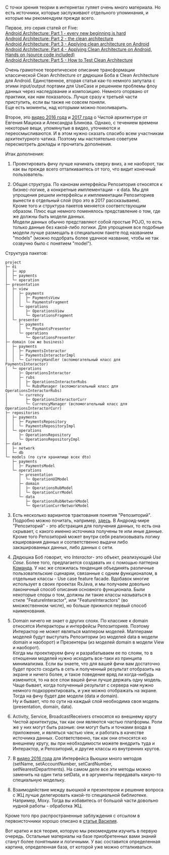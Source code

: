 С точки зрения теории в интернетах гуляет очень много материала. Но есть источники, которые заслуживают отдельного упоминания, и которые мы рекомендуем прежде всего.

Первое, это серия статей от Five: <br>
[Android Architecture: Part 1 -  every new beginning is hard](http://five.agency/android-architecture-part-1-every-new-beginning-is-hard/) <br>
[Android Architecture: Part 2 - the clean architecture](http://five.agency/android-architecture-part-2-clean-architecture/)<br>
[Android Architecture: Part 3 - Applying clean architecture on Android](http://five.agency/android-architecture-part-3-applying-clean-architecture-android/)<br>
[Android Architecture: Part 4 - Applying Clean Architecture on Android, Hands on (source code included)](http://five.agency/android-architecture-part-4-applying-clean-architecture-on-android-hands-on/)<br>
[Android Architecture: Part 5 - How to Test Clean Architecture](http://five.agency/android-architecture-part-5-how-to-test-clean-architecture/)<br>

Очень грамотное теоретическое описание трансформации классической Clean Architecture от дядюшки Боба в Clean Architecture для Android. 
Единственное, вторая статья как-то немного запутала с этими input/output портами для UseCase и решением проблемы флоу данных через наследование и композицию. Немного оторвано от практики, как нам показалось. Лучше сразу к третьей части приступить, если вы также не совсем поняли.<br>
Еще есть моменты, над которыми можно похоливарить.

Второе, это [видео 2016 года](https://www.youtube.com/watch?v=AlxMGxs2QnM&t=2509s&list=PLb1A91j1236pH1yoUvq5YDZUWAJz1T4DF&index=4) и [2017 года](https://www.youtube.com/watch?v=pmlGgIOlz9w&t=15114s) о Чистой архитектуре от Евгения Мацюка и Александра Блинова.
Однако, с течением времени некоторые вещи, упомянутые в видео, уточняются и переосмысливаются. И в этом нужно сказать спасибо всем участникам архитектурного чатика. Поэтому мы настоятельно советуем пересмотреть доклады и прочитать дополнения.<br>

Итак дополнения:

 1. Проектировать фичу лучше начинать сверху вниз, а не наоборот, так как вы прежде всего отталкиваетесь от того, что видит конечный пользователь.
 
2. Общая структура. По канонам интерфейсы Репозитория относятся к бизнес-логике, а конкретные имплементации - к data. Мы для упрощения решили интерфейсы и имплементации Репозиториев вынести в отдельный слой (про это в 2017 рассказываем). <br>
Кроме того и структура пакетов меняется соответствующим образом. Плюс еще немного поменялось представление о том, где же должны быть модели данных.<br>
Модели данных обычно представляют собой простые POJO, то есть только данные без какой-либо логики. Для упрощения все подобные модели лучше размещать в специальном пакете под названием "models" (можно подобрать более удачное название, чтобы не так созвучно было с понятием "model").<br>

Структура пакетов:
```
project
├─ di
│  ├─ app
│  ├─ payments
│  └─ operation
├─ presentation
│  ├─ view
│  │  ├─ payments
│  │  │  ├─ PaymentsView
│  │  │  └─ PaymentsFragment
│  │  └─ operations
│  │     ├─ OperationsView
│  │     └─ OperationsFragment
│  └─ presenter
│     ├─ payments
│     │  └─ PaymantsPresenter
│     └─ operations
│        └─ OperationsPresenter
├─ domain (он же business)
│  ├─ payments
│  │  ├─ PaymentsInteractor
│  │  ├─ PaymentsInteractorImpl
│  │  └─ CurrencyHandler (вспомогательный класс для PaymentsInteractor)
│  └─ operations
│     ├─ OperationsInteractor
│     ├─ rubs
│     │  ├─ OperationsInteractorRubs
│     │  └─ RubsManager (вспомогательный класс для OperationsInteractorRubs)
│     └─ currency
│        ├─ OperationsInteractorCurr
│        └─ CurrencyManager (вспомогательный класс для OperationsInteractorCurr)
├─ repositories
│  ├─ payments
│  │  ├─ PaymentsRepository
│  │  └─ PaymentsRepositoryImpl
│  └─ operations
│     ├─ OperationsRepository
│     └─ OperationsRepositoryImpl
├─ data
│  ├─ network
│  └─ db
└─ models (по сути хранилище всех dto)
   ├─ payments
   │  ├─ PaymentsModel
   └─ operations
      ├─ presentation
      │  └─ OperationUIModel
      ├─ domain
      │  ├─ OperationsRubModel
      │  └─ OperationCurrModel
      └─ data
         ├─ OperationsRubNetworkModel
         └─ OperationCurrNetworkModel
```

3. Есть несколько вариантов трактования понятия "Репозиторий". Подробно можно почитать, например, [здесь](http://hannesdorfmann.com/android/evolution-of-the-repository-pattern). В Андроид-мире "Репозиторий" - это абстракция для получения данных, то есть она скрывает, с какого именно источника получены те или иные данные. <br>
Кроме того Репозиторий может внутри себя реализовывать логику кэширования данных и соответственно выдачи либо закэшированных данных, либо данных с сети. 

4. Дядюшка Боб говорит, что *Interactor*- это объект, реализующий *Use Case*. Более того, предлагается создавать их с помощью паттерна [Команда](https://refactoring.guru/ru/design-patterns/command). У нас же сложилась тенденция объединять различные пользовательские сценарии, связанные с одним функционалом, в отдельные классы - Use case feature facade. Вдобавок многие использует в своих проектах RxJava, и мы получаем довольно лаконичный способ описания основного функционала. Были некоторые споры о том, должны ли такие классы называться в стиле "FeatureInteractor", или "FeatureInteractors" (во множественном числе), но больше прижился первый способ наименования.

5. Domain ничего не знает о других слоях. По классике к domain относятся Интеракторы и интерфейсы Репозиториев. Поэтому Интерактор не может являться маппером моделей. Мапперами моделей будут выступать Репозитории (из моделей data в модели domain и наоборот) и Презентеры (из моделей domain в модели View и наоборот).<br>
Когда мы проектируем фичу и разрабатываем ее по слоям, то в отношении моделей нужно исходить все-таки из принципа минимализма. Если вы знаете, что для вашей фичи вам достаточно будет просто сходить в сеть и полученный результат отобразить на экране и ничего более, и такое поведение вряд ли когда-нибудь изменится, то на все слои вашей фичи лучше держать одну модель.<br>
Чаще бывает, когда полученный результат с сервера нам нужно немного подкорректировать, и уже можно отображать на экране. Тогда на фичу будет две модели (data и domain). <br>
Ну и бывает, что по сути на каждый слой необходима своя модель (presentation, domain, data).

6. Activity, Service, BroadcastReceivers относятся ко внешнему кругу Чистой архитектуры, так как они являются частью платформы. Роли же у них могут быть разные: они могут быть и точками входа в приложение, и являться частью view, и работать в качестве источника данных. Соответственно, так как они относятся ко внешнему кругу, вы при необходимости можете внедрить туда и Интерактор, и Репозиторий, и другие классы из внутренних кругов.

7. В [видео 2016 года](https://www.youtube.com/watch?v=AlxMGxs2QnM&t=2509s&list=PLb1A91j1236pH1yoUvq5YDZUWAJz1T4DF&index=4) для Интерфейса Вьюшки много методов (setName, setAccountNumber, setCardNumber, setNearestDepartments). На самом деле все эти методы можно заменить на один типа setData, и в аргументы передавать какую-то специальную модельку.

9. Взаимодействие между вьюшкой и презентером и решение вопроса с ЖЦ лучше делегировать какой-то специальной библиотеке. Например, Moxy. Тогда вы избавитесь от большой части довольно нудной работы - обработка ЖЦ.

Кроме того про распространенные заблуждения с отсылом в первоисточники хорошо описано в [статье Василия](https://habrahabr.ru/company/mobileup/blog/335382/).

Вот кратко и вся теория, которую мы рекомендуем изучить в первую очередь. Остальные материалы на базе приобретенных вами знаний станут более понятными и логичными. У вас составится определенная картина, определенная база, от которой уже можно отталкиваться.


